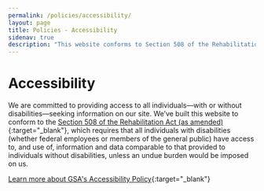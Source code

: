 ```yaml
---
permalink: /policies/accessibility/
layout: page
title: Policies - Accessibility
sidenav: true
description: "This website conforms to Section 508 of the Rehabilitation Act."
---
```


# Accessibility

We are committed to providing access to all individuals—with or without disabilities—seeking information on our site. We’ve built this website to conform to the [Section 508 of the Rehabilitation Act (as amended)](https://www.section508.gov){:target="_blank"}, which requires that all individuals with disabilities (whether federal employees or members of the general public) have access to, and use of, information and data comparable to that provided to individuals without disabilities, unless an undue burden would be imposed on us.

[Learn more about GSA's Accessibility Policy](https://www.gsa.gov/website-information/website-policies#accessibility){:target="_blank"}

